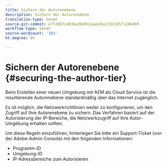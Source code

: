 ```yaml
---
title: Sichern der Autorenebene
description: Sichern der Autorenebene
translation-type: tm+mt
source-git-commit: e772687c4034a364912aa426a133134571246db9
workflow-type: tm+mt
source-wordcount: '103'
ht-degree: 0%

---
```



# Sichern der Autorenebene {#securing-the-author-tier}

Beim Erstellen einer neuen Umgebung mit AEM als Cloud Service ist die resultierende Autorenebene standardmäßig über das Internet zugänglich.

Es ist möglich, die Netzwerkrichtlinien weiter zu konfigurieren, um den Zugriff auf Ihre Autorenebene zu sichern. Das Verfahren basiert auf der Autorisierung der IP-Bereiche, die Netzwerkzugriff auf Ihre Autor-Umgebung erhalten sollten.

Um diese Regeln einzuführen, hinterlegen Sie bitte ein Support-Ticket (von der Adobe-Admin Console) mit den folgenden Informationen:
- Programm-ID
- Umgebung-ID
- IP-Adressbereiche zum Autorisieren